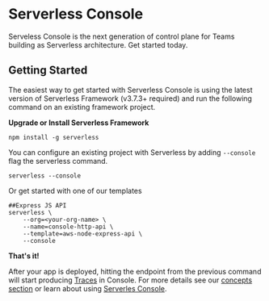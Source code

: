<!--
title: Overview
menuText: Overview
description: 
menuOrder: 1
-->

# Serverless Console

Serveless Console is the next generation of control plane for Teams building as
Serverless architecture. Get started today. 

## Getting Started

The easiest way to get started with Serverless Console is using the latest version
of Serverless Framework (v3.7.3+ required) and run the following command on an
existing framework project.

**Upgrade or Install Serverless Framework**

```text
npm install -g serverless
```

You can configure an existing project with 
Serverless by adding `--console` flag the serverless command. 


```text
serverless --console
```

Or get started with one of our templates

```text
##Express JS API
serverless \
    --org=<your-org-name> \
    --name=console-http-api \
    --template=aws-node-express-api \
    --console
```

**That's it!**

After your app is deployed, hitting the endpoint from the previous command
will start producing [Traces](./concepts/traces.md) in Console. For more details see 
our [concepts section](./concepts) or learn about using [Serverles Console](./using/).
